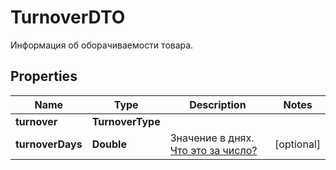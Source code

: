 

# TurnoverDTO

Информация об оборачиваемости товара.

## Properties

Name | Type | Description | Notes
------------ | ------------- | ------------- | -------------
**turnover** | **TurnoverType** |  | 
**turnoverDays** | **Double** | Значение в днях. [Что это за число?](https://yandex.ru/support/marketplace/analytics/turnover.html) |  [optional]



